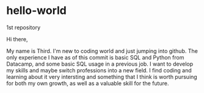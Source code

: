 # hello-world
1st repository

Hi there,

My name is Third. I'm new to coding world and just jumping into github. The only experience I have as of this commit is basic SQL 
and Python from Datacamp, and some basic SQL usage in a previous job. I want to develop my skills and maybe switch professions into a 
new field. I find coding and learning about it very intersting and something that I think is worth pursuing for both my own growth, 
as well as a valuable skill for the future.
